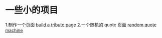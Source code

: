 # 一些小的项目
1.制作一个页面 [build a tribute page](build-a-tribute-page/)
2.一个随机的 quote 页面 [random quote machine](random-quote-machine/)

